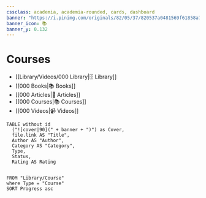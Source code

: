 ```yaml
---
cssclass: academia, academia-rounded, cards, dashboard
banner: "https://i.pinimg.com/originals/82/05/37/820537a0481569f61858a7fa00f85ec8.jpg"
banner_icon: 📚
banner_y: 0.132
---
```

# Courses
- [[Library/Videos/000 Library|🗄️ Library]]
- [[000 Books|📚 Books]]
- [[000 Articles|📖 Articles]]
- [[000 Courses|📚 Courses]]
- [[000 Videos|📹 Videos]]

```dataview
TABLE without id 
  ("![cover|90](" + banner + ")") as Cover,
  file.link AS "Title",
  Author AS "Author",
  Category AS "Category",
  Type, 
  Status,
  Rating AS Rating

 
FROM "Library/Course"
where Type = "Course"
SORT Progress asc
```


